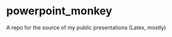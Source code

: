 powerpoint_monkey
=================

A repo for the source of my public presentations (Latex, mostly)